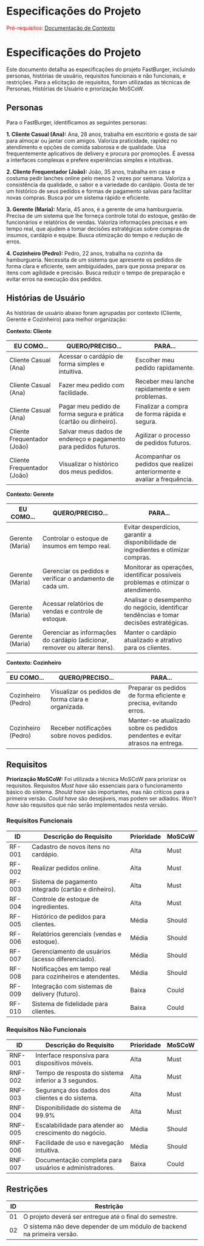 # Especificações do Projeto

<span style="color:red">Pré-requisitos: <a href="1-Contexto.md"> Documentação de Contexto</a></span>
# Especificações do Projeto

Este documento detalha as especificações do projeto FastBurger, incluindo personas, histórias de usuário, requisitos funcionais e não funcionais, e restrições.  Para a elicitação de requisitos, foram utilizadas as técnicas de Personas, Histórias de Usuário e priorização MoSCoW.


## Personas

Para o FastBurger, identificamos as seguintes personas:

**1. Cliente Casual (Ana):** Ana, 28 anos, trabalha em escritório e gosta de sair para almoçar ou jantar com amigos. Valoriza praticidade, rapidez no atendimento e opções de comida saborosa e de qualidade. Usa frequentemente aplicativos de delivery e procura por promoções. É avessa a interfaces complexas e prefere experiências simples e intuitivas.

**2. Cliente Frequentador (João):** João, 35 anos, trabalha em casa e costuma pedir lanches online pelo menos 2 vezes por semana.  Valoriza a consistência da qualidade, o sabor e a variedade do cardápio. Gosta de ter um histórico de seus pedidos e formas de pagamento salvas para facilitar novas compras. Busca por um sistema rápido e eficiente.

**3. Gerente (Maria):** Maria, 45 anos, é a gerente de uma hamburgueria. Precisa de um sistema que lhe forneça controle total do estoque, gestão de funcionários e relatórios de vendas. Valoriza informações precisas e em tempo real, que ajudem a tomar decisões estratégicas sobre compras de insumos, cardápio e equipe. Busca otimização do tempo e redução de erros.

**4. Cozinheiro (Pedro):** Pedro, 22 anos, trabalha na cozinha da hamburgueria. Necessita de um sistema que apresente os pedidos de forma clara e eficiente, sem ambiguidades, para que possa preparar os itens com agilidade e precisão.  Busca reduzir o tempo de preparação e evitar erros na execução dos pedidos.

## Histórias de Usuário

As histórias de usuário abaixo foram agrupadas por contexto (Cliente, Gerente e Cozinheiro) para melhor organização:


**Contexto: Cliente**

| EU COMO...                               | QUERO/PRECISO...                                           | PARA...                                                                 |
|------------------------------------------|--------------------------------------------------------------|-------------------------------------------------------------------------|
| Cliente Casual (Ana)                      | Acessar o cardápio de forma simples e intuitiva.             | Escolher meu pedido rapidamente.                                       |
| Cliente Casual (Ana)                      | Fazer meu pedido com facilidade.                             | Receber meu lanche rapidamente e sem problemas.                         |
| Cliente Casual (Ana)                      | Pagar meu pedido de forma segura e prática (cartão ou dinheiro).| Finalizar a compra de forma rápida e segura.                            |
| Cliente Frequentador (João)               | Salvar meus dados de endereço e pagamento para pedidos futuros. | Agilizar o processo de pedidos futuros.                                  |
| Cliente Frequentador (João)               | Visualizar o histórico dos meus pedidos.                     | Acompanhar os pedidos que realizei anteriormente e avaliar a frequência. |

**Contexto: Gerente**

| EU COMO...                 | QUERO/PRECISO...                                                    | PARA...                                                                           |
|-----------------------------|------------------------------------------------------------------------|-----------------------------------------------------------------------------------|
| Gerente (Maria)             | Controlar o estoque de insumos em tempo real.                     | Evitar desperdícios, garantir a disponibilidade de ingredientes e otimizar compras. |
| Gerente (Maria)             | Gerenciar os pedidos e verificar o andamento de cada um.           | Monitorar as operações, identificar possíveis problemas e otimizar o atendimento.   |
| Gerente (Maria)             | Acessar relatórios de vendas e controle de estoque.                 | Analisar o desempenho do negócio, identificar tendências e tomar decisões estratégicas. |
| Gerente (Maria)             | Gerenciar as informações do cardápio (adicionar, remover ou alterar itens). | Manter o cardápio atualizado e atrativo para os clientes.                           |

**Contexto: Cozinheiro**

| EU COMO...                  | QUERO/PRECISO...                                         | PARA...                                                                  |
|------------------------------|-------------------------------------------------------------|------------------------------------------------------------------------|
| Cozinheiro (Pedro)           | Visualizar os pedidos de forma clara e organizada.          | Preparar os pedidos de forma eficiente e precisa, evitando erros.             |
| Cozinheiro (Pedro)           | Receber notificações sobre novos pedidos.                   | Manter-se atualizado sobre os pedidos pendentes e evitar atrasos na entrega. |

## Requisitos

**Priorização MoSCoW:** Foi utilizada a técnica MoSCoW para priorizar os requisitos.  Requisitos *Must have* são essenciais para o funcionamento básico do sistema.  *Should have* são importantes, mas não críticos para a primeira versão. *Could have* são desejáveis, mas podem ser adiados.  *Won't have* são requisitos que não serão implementados nesta versão.

### Requisitos Funcionais

| ID    | Descrição do Requisito                                  | Prioridade | MoSCoW |
|------|----------------------------------------------------------|------------|---------|
| RF-001| Cadastro de novos itens no cardápio.                   | Alta        | Must    |
| RF-002| Realizar pedidos online.                               | Alta        | Must    |
| RF-003| Sistema de pagamento integrado (cartão e dinheiro).    | Alta        | Must    |
| RF-004| Controle de estoque de ingredientes.                    | Alta        | Must    |
| RF-005| Histórico de pedidos para clientes.                      | Média       | Should  |
| RF-006| Relatórios gerenciais (vendas e estoque).               | Média       | Should  |
| RF-007| Gerenciamento de usuários (acesso diferenciado).       | Média       | Should  |
| RF-008| Notificações em tempo real para cozinheiros e atendentes.| Média       | Should  |
| RF-009| Integração com sistemas de delivery (futuro).           | Baixa       | Could   |
| RF-010| Sistema de fidelidade para clientes.                     | Baixa       | Could   |

### Requisitos Não Funcionais

| ID     | Descrição do Requisito                                   | Prioridade | MoSCoW |
|-------|-----------------------------------------------------------|------------|---------|
| RNF-001| Interface responsiva para dispositivos móveis.            | Alta        | Must    |
| RNF-002| Tempo de resposta do sistema inferior a 3 segundos.     | Alta        | Must    |
| RNF-003| Segurança dos dados dos clientes e do sistema.           | Alta        | Must    |
| RNF-004| Disponibilidade do sistema de 99.9%                      | Alta        | Must    |
| RNF-005| Escalabilidade para atender ao crescimento do negócio.   | Média       | Should  |
| RNF-006| Facilidade de uso e navegação intuitiva.                 | Média       | Should  |
| RNF-007| Documentação completa para usuários e administradores. | Baixa       | Could   |

## Restrições

| ID | Restrição                                                 |
|---|----------------------------------------------------------|
| 01 | O projeto deverá ser entregue até o final do semestre.      |
| 02 | O sistema não deve depender de um módulo de backend na primeira versão. |

